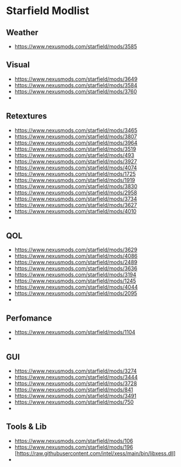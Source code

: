 # Starfield Modlist

## Weather
* https://www.nexusmods.com/starfield/mods/3585


## Visual
* https://www.nexusmods.com/starfield/mods/3649
* https://www.nexusmods.com/starfield/mods/3584
* https://www.nexusmods.com/starfield/mods/3760
* 

## Retextures
* https://www.nexusmods.com/starfield/mods/3465
* https://www.nexusmods.com/starfield/mods/3807
* https://www.nexusmods.com/starfield/mods/3964
* https://www.nexusmods.com/starfield/mods/3519
* https://www.nexusmods.com/starfield/mods/493
* https://www.nexusmods.com/starfield/mods/3927
* https://www.nexusmods.com/starfield/mods/4074
* https://www.nexusmods.com/starfield/mods/1725
* https://www.nexusmods.com/starfield/mods/1919
* https://www.nexusmods.com/starfield/mods/3830
* https://www.nexusmods.com/starfield/mods/2958
* https://www.nexusmods.com/starfield/mods/3734
* https://www.nexusmods.com/starfield/mods/3627
* https://www.nexusmods.com/starfield/mods/4010
* 

## QOL
* https://www.nexusmods.com/starfield/mods/3629
* https://www.nexusmods.com/starfield/mods/4086
* https://www.nexusmods.com/starfield/mods/2489
* https://www.nexusmods.com/starfield/mods/3636
* https://www.nexusmods.com/starfield/mods/3194
* https://www.nexusmods.com/starfield/mods/1245
* https://www.nexusmods.com/starfield/mods/4044
* https://www.nexusmods.com/starfield/mods/2095
* 

## Perfomance 
* https://www.nexusmods.com/starfield/mods/1104
* 


## GUI
* https://www.nexusmods.com/starfield/mods/3274
* https://www.nexusmods.com/starfield/mods/3444
* https://www.nexusmods.com/starfield/mods/3728
* https://www.nexusmods.com/starfield/mods/841
* https://www.nexusmods.com/starfield/mods/3491
* https://www.nexusmods.com/starfield/mods/750
* 

## Tools & Lib
* https://www.nexusmods.com/starfield/mods/106
* https://www.nexusmods.com/starfield/mods/196 [https://raw.githubusercontent.com/intel/xess/main/bin/libxess.dll]
* 
